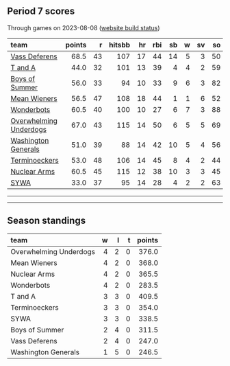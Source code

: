 

## Period 7 scores

Through games on 2023-08-08 ([website build status](https://github.com/brian-bot/pl-site/actions))


|team                   | points|  r| hitsbb| hr| rbi| sb|  w| sv| so|   era|  whip|
|:----------------------|------:|--:|------:|--:|---:|--:|--:|--:|--:|-----:|-----:|
|[Vass Deferens](./vassdeferens)|   68.5| 43|    107| 17|  44| 14|  5|  3| 50| 3.857| 1.268|
|[T and A](./tanda)     |   44.0| 32|    101| 13|  39|  4|  4|  2| 59| 4.057| 1.181|
|[Boys of Summer](./boysofsummer)|   56.0| 33|     94| 10|  33|  9|  6|  3| 82| 3.235| 1.230|
|[Mean Wieners](./meanwieners)|   56.5| 47|    108| 18|  44|  1|  1|  6| 52| 5.538| 1.308|
|[Wonderbots](./wonderbots)|   60.5| 40|    100| 10|  27|  6|  7|  3| 88| 3.627| 1.075|
|[Overwhelming Underdogs](./overwhelmingunderdogs)|   67.0| 43|    115| 14|  50|  6|  5|  5| 69| 4.451| 1.484|
|[Washington Generals](./washingtongenerals)|   51.0| 39|     88| 14|  42| 10|  5|  4| 56| 5.497| 1.365|
|[Terminoeckers](./terminoeckers)|   53.0| 48|    106| 14|  45|  8|  4|  2| 44| 4.552| 1.343|
|[Nuclear Arms](./nucleararms)|   60.5| 45|    115| 12|  38| 10|  3|  3| 45| 3.654| 1.150|
|[SYWA](./sywa)         |   33.0| 37|     95| 14|  28|  4|  2|  2| 63| 5.246| 1.371|

* * *
* * *

## Season standings


|team                   |  w|  l|  t| points|
|:----------------------|--:|--:|--:|------:|
|Overwhelming Underdogs |  4|  2|  0|  376.0|
|Mean Wieners           |  4|  2|  0|  368.0|
|Nuclear Arms           |  4|  2|  0|  365.5|
|Wonderbots             |  4|  2|  0|  283.5|
|T and A                |  3|  3|  0|  409.5|
|Terminoeckers          |  3|  3|  0|  354.0|
|SYWA                   |  3|  3|  0|  338.5|
|Boys of Summer         |  2|  4|  0|  311.5|
|Vass Deferens          |  2|  4|  0|  247.0|
|Washington Generals    |  1|  5|  0|  246.5|


